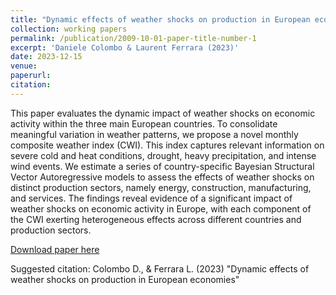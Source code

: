 ```yaml
---
title: "Dynamic effects of weather shocks on production in European economies"
collection: working papers
permalink: /publication/2009-10-01-paper-title-number-1
excerpt: 'Daniele Colombo & Laurent Ferrara (2023)'
date: 2023-12-15
venue: 
paperurl:
citation:
---
```

This paper evaluates the dynamic impact of weather shocks on economic activity within the three main European countries. To consolidate meaningful variation in weather patterns, we propose a novel monthly composite weather index (CWI). This index captures relevant information on severe cold and heat conditions, drought, heavy precipitation, and intense wind events. We estimate a series of country-specific Bayesian Structural Vector Autoregressive models to assess the effects of weather shocks on distinct production sectors, namely energy, construction, manufacturing, and services. The findings reveal evidence of a significant impact of weather shocks on economic activity in Europe, with each component of the CWI exerting heterogeneous effects across different countries and production sectors.

[Download paper here](http://colombodaniele.github.io/files/Dynamic_effects_of_weather_shocks_on_production_in_European_economies.pdf)

Suggested citation: Colombo D., & Ferrara L. (2023) "Dynamic effects of weather shocks on production in European economies"
